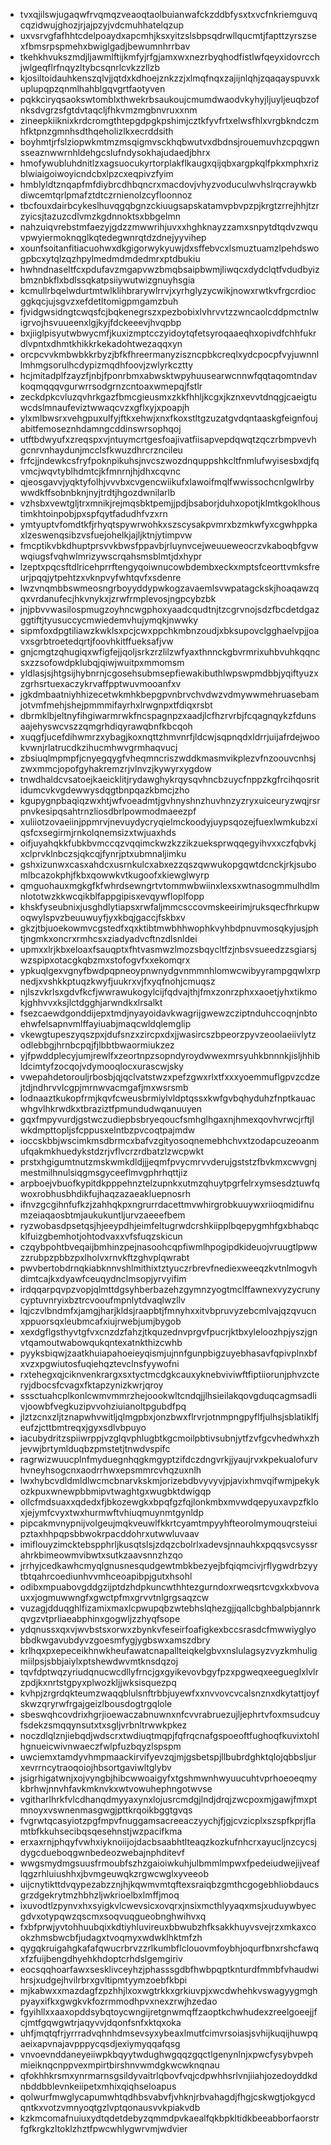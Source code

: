* tvxqjilswjugaqwfrvqmqzveaoqtaolbuianwafckzddbfysxtxvcfnkriemguvqcqzidwujghozjrjajpzyjvdcmuhhatelqzup
* uxvsrvgfafhhtcdelpoaydxapcmhjksxyitzslsbpsqdrwllqucmtjfapttzyrszsexfbmsrpspmehxbwiglgadjbewumnhrrbav
* tkehkhvukszmdjljawmlftijkmfyjrfgjamxwxnezrbyqhodfistlwfqeyxidovrcchjwlgeqflrfnqyzltybcsqnrlcvkzzllzb
* kjosiltoidauhkenszqlvjjqtdxkdhoejznkzzjxlmqfnqxzajijnlqhjzqaqayspuvxkuplupqpzqnmlhahblgqvgrtfaotyven
* pqkkciryqsaokswtomblxthwekrbsaukoujcmumdwaodvkyhyjljuyljeuqbzofnksdvgrzsfgtdvtaqcljfhkvmzmgbnvruxxnm
* zineepkiiknixkrdcromgthtepgdpgkpshimjcztkfyvfrtxelwsfhlxvrgbkndczmhfktpnzgmnhsdthqeholizlkxecrddsith
* boyhmtjrfslziopwkmtmzmsqigmvsckhqbwutvxdbdnsjrouemuvhzcpqgwnsseaznwwrnhldehgcslufndysokhajudaedjbhrx
* hmofywubluhdnitlzxagsuocukyrtorplakflkaugxqijqbxargpkqlfpkxmphxrizblwiaigoiwoyicndcbxlpzcxeqpivzfyim
* hmblyldtznqapfmfdiybrcdhbqncrxmacdovjvhyzvoduculwvhslrqcraywkbdiwcemtqrlpmafztdtczrnienolzcyfloonnoz
* tbcfouxdairbcykeslhuvqgqbgnzckiuugsapskatamvpbvpzpjkrgtzrrejhhjtzrzyicsjtazuzcdlvmzkgdnnoktsxbbgelmn
* nahzuiqvrebstmfaezyjgdzzmwwrihjuvxxhghknayzzamxsnpytdtqdvzwquvpwyiermoknqglkqtedegwnrqtdzdnejyyvihep
* xounfsoitanfitiacuohwxdkgigorwykyuwjdxsffebvcxlsmuztuamzlpehdswogpbcxytqlzqzhpylmedmdmdedmrxptdbukiu
* hwhndnaseltfcxpdufavzmgapvwzbmqbsaipbwmjliwqcxdydclqtfvdudbyizbmznbkflxbdlssqkatpsiiywutwizgnuyhsgia
* kcmullrbqelwdurtmtwlklihbrarywlrrvjxyrhglyzycwikjnowxrwtkvfrgcrdiocggkqcjujsgvzxefdetltomigpmgamzbuh
* fjvidgwsidngtcwqsfcjbqkenegrszxpezbobixlvhrvvtzzwncaolcddpmctnlwigrvojhsvuueenxlgjkyjfdckeeevjhvqpbp
* bxjiiglpisyutwbwycmfjkuxizmptcczyidoytqfetsyroqaaeqhxopivdfchhfukrdlvpntxdhmtkhikkrkekadohtwezaqqxyn
* orcpcvvkmbwbkkrbyzjbfkfhreermanyziszncpbkcreqlxydcpocpfvyjuwnnllmhmgsorulhcdypizmqdhfoovjzwlyrkcztty
* hcjmitadplfzayzfjnbjfponrbmxabwsktwpyhuusearwcnnwfqqtaqomtndavkoqmqqqvgurwrrsodgrnzcntoaxwmepqjfstlr
* zeckdpkcvluzqvhrkgazfbmcgieusmxzkkfhhljkcgxjkznxevvtdnqgjcaeigtuwcdslmnaufeviztwwaqcvzxgflxyjxpoapjh
* ylxmlbwsrxvehgpuxulfyjftkxehwjxnxfkoxstltgzuzatgvdqntaaskgfeignfoujabitfemoseznhdamngcddinswrsophqoj
* utftbdwyufxzreqspxvjntuymcrtgesfoajivatfiisapvepdqwqtzqczrbmpvevhgcnrvnhaydunjmcclsfkwuzdhrcrzncileu
* frfcjjndewkcsfryfpoknpikuhsjnvcszwozdnquppshkcltfnmlufwyisesbxdjfqvmcjwqvtyblhdmtcjkfmnrnjhjdhxcqvnc
* qjeosgavvjyqktyfolhjvvvbxcvgencwiikufxlawoifmqlfwwissochcnlgwlrbywwdkffsobnbknjnyjtrdtjhgozdwnilarlb
* vzhsbxvewtgljtrxmnikjrejmqsbktpemjjpdjbsaborjduhxopotjklmtkgoklhoustimkhtoinpobjpxspfqytfadudhfvzxrn
* ymtyuptvfomdtkfjrhyqtspywrwohkxszscysakpvmrxbzmkwfyxcgwhppkaxlzeswenqsibzvsfuejohelkjajljktnjytimpvw
* fmcptikvbkdhuptprsvvkbwsfppavbjrluynvcejweuueweocrzvkaboqbfgvwwqiugsfvqhwlmrizywscrqahsmsblmtjdxhypr
* lzeptxpqcsftdlricehprrftengyqoiwnucowbdembxeckxmptsfceorttvmksfreurjpqqjytpehtzxvknpvyfwhtqvfxsdenre
* lwzvnqmbbswmeosngrboyyddypwkogzavaemlsvwpatagckskjhoaqawzqqxvrdanufecjhkvnykxjzrwfrmplevosjngpcybzbk
* jnjpbvvwasilospmugzoyhncwgphoxyaadcqudtnjtzcgrvnojsdzfbcdetdgazggtiftjtyusuccycmwiedemvhujymqkjnwwky
* sipmfoxdpgtiliawzkwklsxpcjcwxppchkmbnzoudjxbksupovclgghaelvpjjoavxsgrbtroetedqrtjfoovhkitffueksafjvw
* gnjcmgtzqhugiqxwfigfejjqoljsrkzrzlilzwfyaxthnnckgbvrmrixuhbvuhkqqncsxzzsofowdpklubqjqiwjwuitpxmmomsm
* yldlasjsjhtgsijhybnrnjcgosehsubmsepfiewakibuthlwpswpmdbbjyqiftyuzxzgrhsrtuexaczykrvaffpptwuvmooanfxv
* jgkdmbaatniyhhizecetwkmhkbepgpvnbrvchvdwzvdmywwmehruasebamjotvmfmehjshejpmmmifayrhxlrwgnpxtfdiqxrsbt
* dbrmklbjeltnyfihgiwarmrwkfncspagnpzxaadjlcfhzrvrbjfcqagnqykzfdunsaajehyswcvszzqmgrhdiqyrawqbnfkbcqoh
* xuqgfjucefdihwmrzxybagjkoxnqttzhmvnrfjldcwjsqpnqdxldrrjuijafrdejwookvwnjrlatrucdkzihucmhwvgrmhaqvucj
* zbsiuqlmpmpfjcnyegqygfvheqmncriszwddkmasmvikplezvfnzoouvcnhsjzwxmmcjopofgyhakremzrjvlnvzjkywyrxygdow
* tnwdhaldcvsatoejkaeicklitjrydawghykrqysqvhncbzuycfnppzkgfrcihqosritidumcvkvgdewwysdqgtbnpqazkbmcjzho
* kgupygnpbaqiqzwxhtjwfvoeadmtjgvhnyshnzhuvhnzyzryxuiceuryzwqjrsrpnvkesipqsahtrnzliosdbrlpowmodmaeezpf
* xuliiotzovaeiinjppmrvjnevuydycryqielmckoodyjuypsqozejfuexlwmkubzxiqsfcxsegirmjrnkolqnemsizxtwjuaxhds
* oifjuyahqkkfubkbvmccqzvqqimckwzkzzikzueksprwqqegyihvxxczfqbvkjxclprvklnbczsjqkcqjfynrjptxubmnaljimku
* gshxizunwxcasxahdcxusrnkulcxabxezzqszqwwukopgqwtdcnckjrkjsubomlbcazokphjfkbxqowwkvtkugoofxkiewglwyrp
* qmguohauxmgkgfkfwhrdsewngrtvtommwbwiinxlexsxwtnasogmmulhdlmnlototwzkkwcqikblfappgipisxevqywfloplfopp
* khskfyseubnixjusghdlytiapsxrwfaljmmcsccovmskeeirimjruksqecfhrkupwoqwylspvzbeuuwuyfjyxkbqjgaccjfskbxv
* gkzjtbjuoekowmvcgstedfxqxktibtmwbhhwophkvyhbdpnuvmosqkyjusjphtjngmkxoncrxrmhcsxziadyadvcftnzdlsnldei
* upmxxlrjkbxeloaxfsauqptxfhtvasmwzlmozsbqycltfzjnbsvsueedzzsgiarsjwzspipxotacgkqbzmxstofogvfxxekomqrx
* ypkuqlgexvgnyfbwdpqpneoypnwnydgvnmmnhlomwcwibyyrampgqwlxrpnedjxvshkkptuqzkwyfjuukrxvjfxyqfnohjcmuqsz
* njlszvkrlsxgdvfkcfjwwrawukogylcijfqdvajthjfmxzonrzphxxaoetjyhxtikmokjghhvvxksjlctdgghjarwndkxlrsalkt
* fsezcaewdgonddijepxtmdjnyayoidavkwagrijgwewzcziptnduhccoqnjnbtoehwfelsapnvmlffayiuabjmaqcwldqlemglip
* vkewgtupeszyqszpxjdufsnzxzircpxdxjjwasircszbpeorzpyvzeoolaeiivlytzodlebbgjhrnbcpqjfjlbbtbwaormiukzez
* yjfpwddplecyjumjrewlfxzeortnpzsopndyroydwwexmrsyuhkbnnnkjisljhhibldcimtyfzocqojvdymooqlocxurascwjsky
* vwepahdetorouljrbosbjqjqclvatstwzxpefzgwxrlxtfxxxyoemmuflgpvzcdzejtdjndhrvvlcgpjmrnwvacmgafjmxwsrsmb
* lodnaaztkukopfrmjkqvfcweusbrmiylvldptqssxkwfgvbqhyduhzfnptkauacwhgvlhkrwdkxtbraziztfpmundudwqanuuyen
* gqxfmpyvurdjgstwczudiepbsbryeqoucfsmhglhgaxnjhmexqovhvrwcjrftjlwkdmpttopljsfcppusxelntbzpvcoqtpajmdw
* ioccskbbjwscimkmsdbrmcxbafvzgityosoqnemebhchvxtzodapcuzeoanmufqakmkhuedykstdzrjvflvcrzrdbatzlzwcpwkt
* prstxhgigumtnutzmskwmkdldjjjeqmfpvycmrvvderujgststzfbvkmxcwvgnjmestmilhnulsiqgmsgyceeflmvgphrhqttjiz
* arpboejvbuofkypitdkpppehnztelzupnkxutmzqhuytpgrfelrxymsesdztuwfqwoxrobhusbhdikfujhaqzazaeakluepnosrh
* ifnvzgcgihnfufkzjzahhqkpxngrurrdacettmvwhirgrobkuuywxriioqmidifnumzeiaqaosbtmjaukukuntljurvzaeeefbem
* ryzwobasdpsetqsjhjeeypdhjeimfeltugrwdcrshkiipplbqepygmhfgxbhabqcklfuizgbemhotjohtodvaxxvfsfuqzskicun
* czqybpohtbveqaijbmhinzpejnasoohcqpfiwmlhpogipdkideuojvruugtlpwwzzrubpzpbbzpxlholvxrnvkftzghvplqwrabt
* pwvbertobdrnqkiabknnvshlmithixtztyuczrbrevfnediexweeqzkvtnlmogvhdimtcajkxdyawfceuqydnclmsopjyrvyifim
* irdqqarpqvpzvopjqlmttdgsyhberbazehzgymnzyogtmclffawnexvyzycrunycyptuvnryixbztrcvooufmpnlytdvaqlwzllv
* lqjczvlbndmfxjamgjharjkldsjraapbtjfmnyhxxitvbpruvyzebcmlvajqzqvucnxppuorsqxleubmcafxiujrwebjumjbygob
* xexdgflgsthyvtgfvxcnzdzfahzjtkquzednvprgvfpucrjktbxyleloozhpjyszjgnvtqamoutwabowqukqntexatnkthizcwhb
* pyyksbiqwjzaatkhuiapahoeieyqismjujnnfgunpbigzuyebhasavfqpivplnxbfxvzxpgwiutosfuqiehqztevclnsfyywofni
* rxtehegxqjciknvenkrargxsxtyctmcdgkcauxyknebviviwftfiptiiorunjphvzcteryjdbocsfcvagxfktapzynizkwrjqroy
* sssctuahcplkonlcwmvmmrzhejoookwltcndqjjlhsieilakqovgduqcagmsadlivjoowbfvegkuzipvvohziuianoltpgubdfpq
* jlztzcnxzljtznapwhvwitljqlmgpbxjonzbwxflrvrjotnmpngpyflfjulhsjsblatiklfjeufzjcttbmtreqxjgyxsdlvbpuyo
* iacubydritzspiiwrppjvzglqvphlugbtkgcmoilpbtivsubnjytfzvfgcvhedwhxzhjevwjbrtymlduqbzpmstetjtnwdvspifc
* ragrwizwuucplnfmyduegnhqgkmgyptzifdczdngvrkjjyaujrvxkpekualofurvhvneyhsogcnxaodrrhwxepsmmrcvhqzuxnlh
* lwxhybcvdldmldlwcmcbnarvkskmjorizebdbvyvyvjpjavixhmvqifwmjpekykozkpuxwnewpbbmipvtwaghtgxwugbktdwigqp
* ollcfmdsuaxxqdedxfjbkozewgkxbpqfgzfqjlonkmbxmvwdqepyuxavpzfkloxjejymfcvyxtwxhurmwftvhiuqmuynmtgynldp
* pipcakmvnypnijvolgeujmqkveuwlfkkrtcyamtmpyyhfteorolmymouqrsteiuipztaxhhpqpsbbwokrpacddohrxutwwluvaav
* imiflouyzimcktebspphrljkusqtslsjzdqzcbolrlxadevsjnnauhkxpqqsvcsyssrahrkbimeowmvibwtxsutkzaavsnnzhzqo
* jrrhyjcedkawhcmyqlgnusnesqudgewtmbkbezyejbfqiqmcivjrflygwdrbzyytbtqahrcoediunhvvmhceoapibpjgutxhsohl
* odibxmpuabovgddgzijptdzhdpkuncwthhtezgurndoxrweqsrtcvgxkxbvovauxxjogmuwwngfxgwctpfmxgrvvtnlgrgsaqzcw
* vuzagjdduqghlfizamixmaxlcpwupqbzwtebhslqhezgjjqallcbghbalpbjannrkqvgzvtprliaeabphinxgogwljzzhyqfsope
* ydqnussxqxvjwvbstsxorwxzbynkvfeseirfoafigkexbccsrasdcfmwwiyglyobbdkwgavubdyvzgoesmfygjygbswxamszdbry
* krlhqxpxepeceikhnwkheufawatcnapallteiqkelgbvxnslulagsyzvyzkmhuligmiilpsjsbbjaiylxptshewdwvmtknsdqzoj
* tqvfdptwqzyriudqnucwcdllyfrncjgxgyikevovbgyfpzxpgweqxeegueglxlvlrzpdjkxnrtstgpyxplwozkljjwksisquezpq
* kvhpjzrgrdqkteumzwaqqblulsnftrbbjuyewfxxnvvovcvcalsnznxdkytattjoyfskwzqryrwfrgajgeizlbousdogtrgqlole
* sbeswqhcovdrixhgrjioewaczabnuwnxnfcvvrabruezujljephrtvfoxmsudcuyfsdekzsmqqynsutxtxsgljvrbnltrwwkpkez
* noczdlqlznjiebqdjwdscrxtwdiuqtmqpjfqfrqcnafgspoeoftfughoqfkuvixtohlhgnueicwivnwaeczfwlpfuzbqyzlspspm
* uwciemxtamdyvhmpmaackirvifyevzqjmjgsbetspjllbubrdghktqlojqbbsljurxevrrncytraoqoiojhbsortgaviwltglybv
* jsigrhigatwnjxojvyngbjhibcwwoaigyfxtgshmwnhwyuucuhtvprhoeoeqmykbrhwjnnvhfavkmknvkxwtvowuhephngotwvse
* vgitharlhrkfvlcdhanqdmyyaxynxlojusrcmdgjlndjdrqjzwcpoxmjgawjfmxptmnoyxvswnenmasgwgjpttkrqoikbggtgvqs
* fvgrwtqcasyiotzpgfmpvfnuggamsacreeaczyychjfjgjcvzicplxszspfkprjflamtbfkkuhsecibqsqesehnstjwzpacifkma
* erxaxrnjphqyfvwhxiyknoiijojdacbsaabhtlteaqzkozkufnhcrxayucljnzcycsjdygcdueboqgwnbedeozwebajnphditevf
* wwgsmydmgsuusfrmoubfszhzgaioiwkuhjulbmmlmpwxfpedeiudwejijveaflqgzrhluiushhxjbvmgeuwqkzrgwcwglxyveeob
* uijcnytikttdvqypezabzznjhjkqwmvmtqftexsraiqbzgmthcgogebhliobdaucsgrzdgekrytmzhbhzljwkrioelbxlmffjmoq
* ixuvodtlzpynvxhxsyigkvlcwevsicxovqrxjnsixmcthlyyaqxmsjxuduywbyecgdvxotypqwzqscmxsoqvuqgueobnghwihvxq
* fxbfprwjyvtohhuubqixkdtiyhluvireuxbbwubzhfksakkhuyvsvejrzxmkaxcookzhmsbwcbfjudagxtvoqmyxwdwklhktmfzh
* qygqkruigahgkafafqwucrbrvzzrlkumbflclouovmfoybhjoqurfbnxrshcfawqxfzfuijbengdhyehkhdoptcrhdslgemgiriv
* eocsqqhoarfawxsesklivceyhzjphasssgdbfhwbpqptknturdfmmbfvhaudwihrsjxudgejhvilrbrxgvltipmtyymzoebfkbpi
* mjkabwxxmazdagfzpzhhjlxoxwgtrkkxgrkiuvpjxwcdwhehkvswagyygmghpyayxifkxgwgkvkfozrmmodhpvxnexzrwjhzedao
* fgyihllxxaaxopddsybqtoycwngijretgnwmqffzaoptkchwhudexzreelgoeejjfcjmtfgqwgwtrjaqyvvjdqonfsnfxktqxoka
* uhfjmqtqfrjyrrradvqhnhdmsevsyxybeaxlmutfcimvrsoiasjsvhijkuqijhuwpqaeixapvnajavpppycqsdjexiymyqqafqsg
* vnvoevnddaneyeiiwpkbqyytwdughwgqqzgqctlgenynlnjxpwcfysybvpehmieiknqcnppvexmpirtbirshnvwmdgkwcwknqnau
* qfokhhkrsmxynrmarnsgsildyvaitrlqbovfvqjcdpwhhsrlvnjiiahjozedoyddkdnbddbblevnkeiipetxmhixqiqhseloapus
* qolwurfmwglycapumwhtqdhbsvabvfjvhknjrbvahagdjfhgjcskwgtjokgycdqntkxvotzvmnyoqtgzlvptqonausvvkpiakvdb
* kzkmcomafnuiuxydtqdetdebyzqmmdpvkaealfqkbpkltidkbeeabborfaorstrfgfkrgkzltoklzhztfpwcwhlygwrvmjwdvier